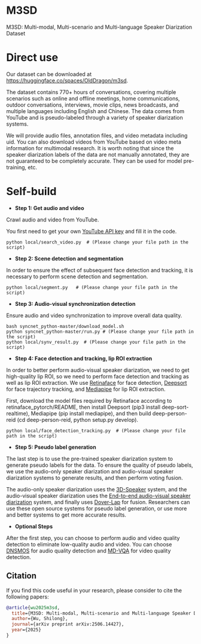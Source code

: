 # M3SD
M3SD: Multi-modal, Multi-scenario and Multi-language Speaker Diarization Dataset
# Direct use

Our dataset can be downloaded at https://huggingface.co/spaces/OldDragon/m3sd.

The dataset contains 770+ hours of conversations, covering multiple scenarios such as online and offline meetings, home communications, outdoor conversations, interviews, movie clips, news broadcasts, and multiple languages ​​including English and Chinese. The data comes from YouTube and is pseudo-labeled through a variety of speaker diarization systems. 

We will provide audio files, annotation files, and video metadata including uid. You can also download videos from YouTube based on video meta information for multimodal research. It is worth noting that since the speaker diarization labels of the data are not manually annotated, they are not guaranteed to be completely accurate. They can be used for model pre-training, etc.

# Self-build

- **Step 1: Get audio and video**

Crawl audio and video from YouTube.

You first need to get your own [YouTube API key](https://console.developers.google.com/apis/api/youtube.googleapis.com) and fill it in the code.
```
python local/search_video.py  # (Please change your file path in the script)
```
- **Step 2: Scene detection and segmentation**

In order to ensure the effect of subsequent face detection and tracking, it is necessary to perform scene detection and segmentation.
```
python local/segment.py   # (Please change your file path in the script)
```
- **Step 3: Audio-visual synchronization detection**

Ensure audio and video synchronization to improve overall data quality.
```
bash syncnet_python-master/download_model.sh
python syncnet_python-master/run.py # (Please change your file path in the script)
python local/synv_result.py  # (Please change your file path in the script)
```
- **Step 4: Face detection and tracking, lip ROI extraction**

In order to better perform audio-visual speaker diarization, we need to get high-quality lip ROI, so we need to perform face detection and tracking as well as lip ROI extraction. We use [Retinaface](https://github.com/bubbliiiing/retinaface-pytorch) for face detection, [Deepsort](https://github.com/levan92/deep_sort_realtime/tree/master) for face trajectory tracking, and [Mediapipe](https://github.com/google-ai-edge/mediapipe) for lip ROI extraction.

First, download the model files required by Retinaface according to retinaface_pytorch/README, then install Deepsort (pip3 install deep-sort-realtime), Mediapipe (pip install mediapipe), and then build deep-person-reid (cd deep-person-reid, python setup.py develop).
```
python local/face_detection_tracking.py  # (Please change your file path in the script)
```
- **Step 5: Pseudo label generation**

The last step is to use the pre-trained speaker diarization system to generate pseudo labels for the data. To ensure the quality of pseudo labels, we use the audio-only speaker diarization and audio-visual speaker diarization systems to generate results, and then perform voting fusion.

The audio-only speaker diarization uses the [3D-Speaker](https://github.com/modelscope/3D-Speaker) system, and the audio-visual speaker diarization uses the [End-to-end audio-visual speaker diarization](https://github.com/mispchallenge/misp2022_baseline/tree/main/track1_AVSD) system, and finally uses [Dover-Lap](https://github.com/desh2608/dover-lap) for fusion.
Researchers can use these open source systems for pseudo label generation, or use more and better systems to get more accurate results.

- **Optional Steps**

After the first step, you can choose to perform audio and video quality detection to eliminate low-quality audio and video. You can choose [DNSMOS](https://github.com/microsoft/DNS-Challenge) for audio quality detection and [MD-VQA](https://github.com/kunyou99/MD-VQA_cvpr2023?tabreadme-ov-file) for video quality detection.

## Citation

If you find this code useful in your research, please consider to cite the following papers:

```bibtex
@article{wu2025m3sd,
  title={M3SD: Multi-modal, Multi-scenario and Multi-language Speaker Diarization Dataset},
  author={Wu, Shilong},
  journal={arXiv preprint arXiv:2506.14427},
  year={2025}
}
```
